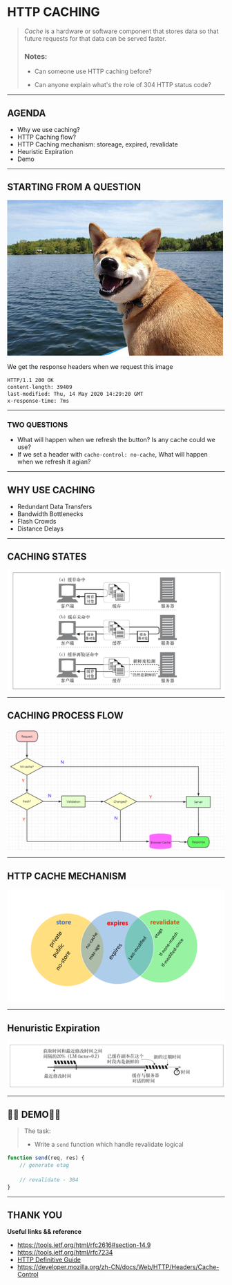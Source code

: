 # HTTP CACHING

> *Cache* is a hardware or software component that stores data so that future requests for that data can be served faster.
>
> ### Notes:
>
> - Can someone use HTTP caching before?
>
> - Can anyone explain what's the role of 304 HTTP status code?

------

## AGENDA

- Why we use caching?
- HTTP Caching flow?
- HTTP Caching mechanism: storeage, expired, revalidate
- Heuristic Expiration
- Demo

------

## STARTING FROM A QUESTION
![](images/dog.jpg)

We get the response headers when we request this image

```http
HTTP/1.1 200 OK
content-length: 39409
last-modified: Thu, 14 May 2020 14:29:20 GMT
x-response-time: 7ms
```

------

### TWO QUESTIONS

- What will happen when we refresh the button? Is any cache could we use?
- If we set a header with `cache-control: no-cache`, What will happen when we refresh it agian?

------

## WHY USE CACHING

- Redundant Data Transfers
- Bandwidth Bottlenecks
- Flash Crowds
- Distance Delays

------


## CACHING STATES

![](images/cache-steps.png)

------

## CACHING PROCESS FLOW

![cache flow](images/cache-flow.png)

------

## HTTP CACHE MECHANISM

![mechanism](images/cache-mechanism.png)

------

## Henuristic Expiration

![](images/cache-henuristic-expiration.png)

------

## 👨‍🎓 DEMO👩‍🎓

> The task:
>
> - Write a `send` function which handle revalidate logical

```js
function send(req, res) {
    // generate etag
    
    // revalidate - 304
}
```



------

## THANK YOU

**Useful links && reference**

- https://tools.ietf.org/html/rfc2616#section-14.9
- https://tools.ietf.org/html/rfc7234
- [HTTP Definitive Guide](https://www.amazon.com/HTTP-Definitive-Guide-Guides/dp/1565925092)
- https://developer.mozilla.org/zh-CN/docs/Web/HTTP/Headers/Cache-Control

